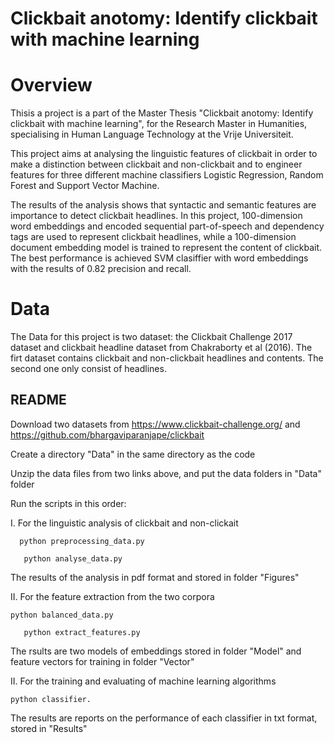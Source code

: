 # Clickbait anotomy: Identify clickbait with machine learning
 
# Overview
Thisis a project is a part of the Master Thesis "Clickbait anotomy: Identify clickbait with machine learning", for the Research Master in Humanities, specialising in Human Language Technology at the Vrije Universiteit.

This project aims at analysing the linguistic features of clickbait in order to make a distinction between clickbait and non-clickbait and to engineer features for three different machine classifiers Logistic Regression, Random Forest and Support Vector Machine. 

The results of the analysis shows that syntactic and semantic features are importance to detect clickbait headlines. In this project, 100-dimension word embeddings and encoded sequential part-of-speech and dependency tags are used to represent clickbait headlines, while a 100-dimension document embedding model is trained to represent the content of clickbait. The best performance is achieved SVM clasiffier with word embeddings with the results of 0.82 precision and recall.

# Data
The Data for this project is two dataset: the Clickbait Challenge 2017 dataset and clickbait headline dataset from Chakraborty et al (2016). The firt dataset contains clickbait and non-clickbait headlines and contents. The second one only consist of headlines.
## README

Download two datasets from https://www.clickbait-challenge.org/ and https://github.com/bhargaviparanjape/clickbait

Create a directory "Data" in the same directory as the code

Unzip the data files from two links above, and put the data folders in "Data" folder

Run the scripts in this order:

I. For the linguistic analysis of clickbait and non-clickait

      python preprocessing_data.py

       python analyse_data.py

The results of the analysis in pdf format and stored in folder "Figures"

II. For the feature extraction from the two corpora

    python balanced_data.py

       python extract_features.py

The rsults are two models of embeddings stored in folder "Model" and feature vectors for training in folder "Vector"

II. For the training and evaluating of machine learning algorithms

    python classifier.

The results are reports on the performance of each classifier in txt format, stored in "Results"






